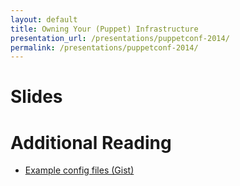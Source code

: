 ```yaml
---
layout: default
title: Owning Your (Puppet) Infrastructure
presentation_url: /presentations/puppetconf-2014/
permalink: /presentations/puppetconf-2014/
---
```

<div id="puppetconf-2014">

  <h1>Slides</h1>
  <p>
    <script async class="speakerdeck-embed" data-id="5f936390252b013253d042352f2c78ce" data-ratio="1.77777777777778" src="//speakerdeck.com/assets/embed.js"></script>
  </p>

  <h1>Additional Reading</h1>
  <ul class="posts">
    <li><a href="https://gist.github.com/benders/0c5c2d73a8cc2df89a85">Example config files (Gist)</a></li>
  </ul>

</div>
